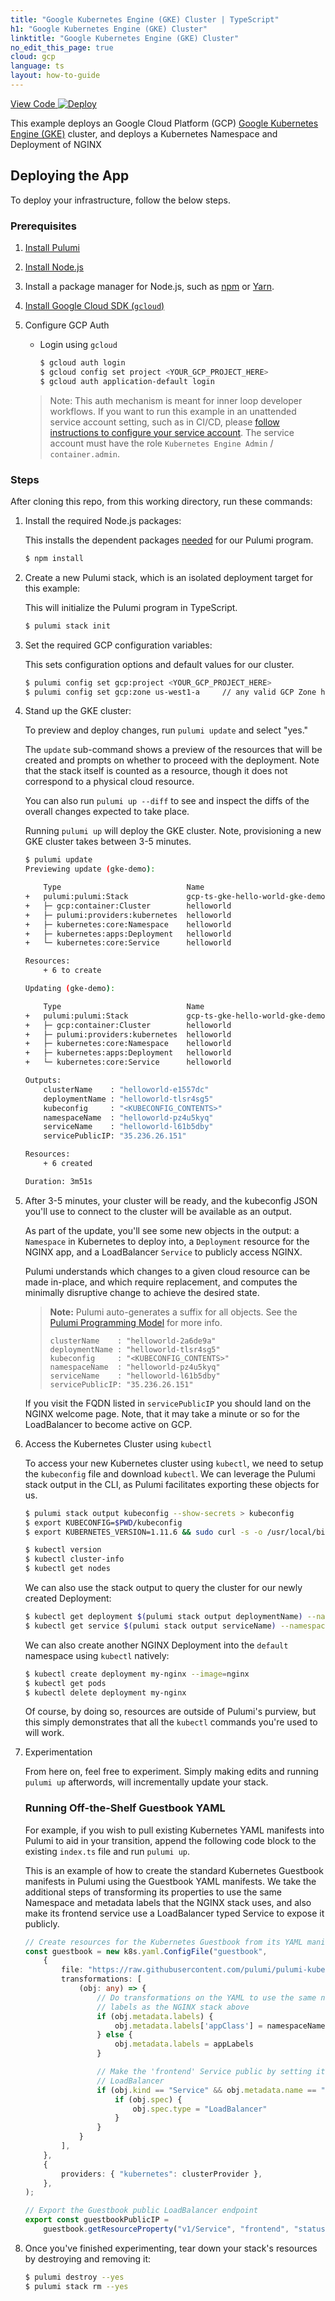 ```yaml
---
title: "Google Kubernetes Engine (GKE) Cluster | TypeScript"
h1: "Google Kubernetes Engine (GKE) Cluster"
linktitle: "Google Kubernetes Engine (GKE) Cluster"
no_edit_this_page: true
cloud: gcp
language: ts
layout: how-to-guide
---
```


<!-- WARNING: this page was generated by a tool. Do not edit it by hand. -->
<!-- To change it, please see https://github.com/pulumi/docs/tree/master/tools/mktutorial. -->

<p class="mb-4 flex">
    <a class="flex flex-wrap items-center rounded text-xs text-white bg-blue-600 border-2 border-blue-600 px-2 mr-2 whitespace-no-wrap hover:text-white" style="height: 32px" href="https://github.com/pulumi/examples/tree/master/gcp-ts-gke-hello-world" target="_blank">
        <span><i class="fab fa-github pr-2"></i> View Code</span>
    </a>
    <a href="https://app.pulumi.com/new?template=https://github.com/pulumi/examples/blob/master/gcp-ts-gke-hello-world/README.md" target="_blank">
        <img src="https://get.pulumi.com/new/button.svg" alt="Deploy">
    </a>
</p>


This example deploys an Google Cloud Platform (GCP) [Google Kubernetes Engine (GKE)](https://cloud.google.com/kubernetes-engine/) cluster, and deploys a Kubernetes Namespace and Deployment of NGINX

## Deploying the App

To deploy your infrastructure, follow the below steps.

### Prerequisites

1. [Install Pulumi](https://www.pulumi.com/docs/get-started/install/)
1. [Install Node.js](https://nodejs.org/en/download/)
1. Install a package manager for Node.js, such as [npm](https://www.npmjs.com/get-npm) or [Yarn](https://yarnpkg.com/en/docs/install).
1. [Install Google Cloud SDK (`gcloud`)](https://cloud.google.com/sdk/docs/downloads-interactive)
1. Configure GCP Auth

    * Login using `gcloud`

        ```bash
        $ gcloud auth login
        $ gcloud config set project <YOUR_GCP_PROJECT_HERE>
        $ gcloud auth application-default login
        ```
    > Note: This auth mechanism is meant for inner loop developer
    > workflows. If you want to run this example in an unattended service
    > account setting, such as in CI/CD, please [follow instructions to
    > configure your service account](https://www.pulumi.com/docs/intro/cloud-providers/gcp/setup/). The
    > service account must have the role `Kubernetes Engine Admin` / `container.admin`.

### Steps

After cloning this repo, from this working directory, run these commands:

1. Install the required Node.js packages:

    This installs the dependent packages [needed](https://www.pulumi.com/docs/intro/concepts/how-pulumi-works/) for our Pulumi program.

    ```bash
    $ npm install
    ```

1. Create a new Pulumi stack, which is an isolated deployment target for this example:

    This will initialize the Pulumi program in TypeScript.

    ```bash
    $ pulumi stack init
    ```

1. Set the required GCP configuration variables:

    This sets configuration options and default values for our cluster.

    ```bash
    $ pulumi config set gcp:project <YOUR_GCP_PROJECT_HERE>
    $ pulumi config set gcp:zone us-west1-a     // any valid GCP Zone here
    ```

1. Stand up the GKE cluster:

    To preview and deploy changes, run `pulumi update` and select "yes."

    The `update` sub-command shows a preview of the resources that will be created
    and prompts on whether to proceed with the deployment. Note that the stack
    itself is counted as a resource, though it does not correspond
    to a physical cloud resource.

    You can also run `pulumi up --diff` to see and inspect the diffs of the
    overall changes expected to take place.

    Running `pulumi up` will deploy the GKE cluster. Note, provisioning a
    new GKE cluster takes between 3-5 minutes.

    ```bash
    $ pulumi update
	Previewing update (gke-demo):

		Type                            Name                             Plan
	+   pulumi:pulumi:Stack             gcp-ts-gke-hello-world-gke-demo  create
	+   ├─ gcp:container:Cluster        helloworld                       create
	+   ├─ pulumi:providers:kubernetes  helloworld                       create
	+   ├─ kubernetes:core:Namespace    helloworld                       create
	+   ├─ kubernetes:apps:Deployment   helloworld                       create
	+   └─ kubernetes:core:Service      helloworld                       create

	Resources:
		+ 6 to create

	Updating (gke-demo):

		Type                            Name                             Status
	+   pulumi:pulumi:Stack             gcp-ts-gke-hello-world-gke-demo  created
	+   ├─ gcp:container:Cluster        helloworld                       created
	+   ├─ pulumi:providers:kubernetes  helloworld                       created
	+   ├─ kubernetes:core:Namespace    helloworld                       created
	+   ├─ kubernetes:apps:Deployment   helloworld                       created
	+   └─ kubernetes:core:Service      helloworld                       created

	Outputs:
		clusterName    : "helloworld-e1557dc"
		deploymentName : "helloworld-tlsr4sg5"
		kubeconfig     : "<KUBECONFIG_CONTENTS>"
		namespaceName  : "helloworld-pz4u5kyq"
		serviceName    : "helloworld-l61b5dby"
		servicePublicIP: "35.236.26.151"

	Resources:
		+ 6 created

	Duration: 3m51s
    ```

1. After 3-5 minutes, your cluster will be ready, and the kubeconfig JSON you'll use to connect to the cluster will
   be available as an output.

    As part of the update, you'll see some new objects in the output: a
    `Namespace` in Kubernetes to deploy into, a `Deployment` resource for
    the NGINX app, and a LoadBalancer `Service` to publicly access NGINX.

    Pulumi understands which changes to a given cloud resource can be made
    in-place, and which require replacement, and computes
    the minimally disruptive change to achieve the desired state.

	> **Note:** Pulumi auto-generates a suffix for all objects.
    > See the [Pulumi Programming Model](https://www.pulumi.com/docs/intro/concepts/resources/#autonaming) for more info.
    >
    > ```
    > clusterName    : "helloworld-2a6de9a"
	> deploymentName : "helloworld-tlsr4sg5"
    > kubeconfig     : "<KUBECONFIG_CONTENTS>"
	> namespaceName  : "helloworld-pz4u5kyq"
	> serviceName    : "helloworld-l61b5dby"
	> servicePublicIP: "35.236.26.151"
    > ```

    If you visit the FQDN listed in `servicePublicIP` you should land on the
    NGINX welcome page. Note, that it may take a minute or so for the
    LoadBalancer to become active on GCP.

1. Access the Kubernetes Cluster using `kubectl`

    To access your new Kubernetes cluster using `kubectl`, we need to setup the
    `kubeconfig` file and download `kubectl`. We can leverage the Pulumi
    stack output in the CLI, as Pulumi facilitates exporting these objects for us.

    ```bash
    $ pulumi stack output kubeconfig --show-secrets > kubeconfig
    $ export KUBECONFIG=$PWD/kubeconfig
    $ export KUBERNETES_VERSION=1.11.6 && sudo curl -s -o /usr/local/bin/kubectl https://storage.googleapis.com/kubernetes-release/release/v${KUBERNETES_VERSION}/bin/linux/amd64/kubectl && sudo chmod +x /usr/local/bin/kubectl

    $ kubectl version
    $ kubectl cluster-info
    $ kubectl get nodes
    ```

    We can also use the stack output to query the cluster for our newly created Deployment:

    ```bash
    $ kubectl get deployment $(pulumi stack output deploymentName) --namespace=$(pulumi stack output namespaceName)
    $ kubectl get service $(pulumi stack output serviceName) --namespace=$(pulumi stack output namespaceName)
    ```

    We can also create another NGINX Deployment into the `default` namespace using
    `kubectl` natively:

    ```bash
    $ kubectl create deployment my-nginx --image=nginx
    $ kubectl get pods
    $ kubectl delete deployment my-nginx
    ```

    Of course, by doing so, resources are outside of Pulumi's purview, but this simply
    demonstrates that all the `kubectl` commands you're used to will work.

1. Experimentation

    From here on, feel free to experiment. Simply making edits and running `pulumi up` afterwords, will incrementally update your stack.

    ### Running Off-the-Shelf Guestbook YAML

    For example, if you wish to pull existing Kubernetes YAML manifests into
    Pulumi to aid in your transition, append the following code block to the existing
    `index.ts` file and run `pulumi up`.

    This is an example of how to create the standard Kubernetes Guestbook manifests in
    Pulumi using the Guestbook YAML manifests. We take the additional steps of transforming
    its properties to use the same Namespace and metadata labels that
    the NGINX stack uses, and also make its frontend service use a
    LoadBalancer typed Service to expose it publicly.

    ```typescript
    // Create resources for the Kubernetes Guestbook from its YAML manifests
    const guestbook = new k8s.yaml.ConfigFile("guestbook",
        {
            file: "https://raw.githubusercontent.com/pulumi/pulumi-kubernetes/master/tests/sdk/nodejs/examples/yaml-guestbook/yaml/guestbook.yaml",
            transformations: [
                (obj: any) => {
                    // Do transformations on the YAML to use the same namespace and
                    // labels as the NGINX stack above
                    if (obj.metadata.labels) {
                        obj.metadata.labels['appClass'] = namespaceName
                    } else {
                        obj.metadata.labels = appLabels
                    }

                    // Make the 'frontend' Service public by setting it to be of type
                    // LoadBalancer
                    if (obj.kind == "Service" && obj.metadata.name == "frontend") {
                        if (obj.spec) {
                            obj.spec.type = "LoadBalancer"
                        }
                    }
                }
            ],
        },
        {
            providers: { "kubernetes": clusterProvider },
        },
    );

    // Export the Guestbook public LoadBalancer endpoint
    export const guestbookPublicIP =
        guestbook.getResourceProperty("v1/Service", "frontend", "status").apply(s => s.loadBalancer.ingress[0].ip);
    ```

1. Once you've finished experimenting, tear down your stack's resources by destroying and removing it:

    ```bash
    $ pulumi destroy --yes
    $ pulumi stack rm --yes
    ```


